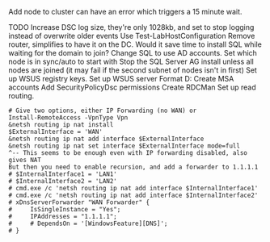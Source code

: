 
Add node to cluster can have an error which triggers a 15 minute wait.

TODO
    Increase DSC log size, they're only 1028kb, and set to stop logging instead of overwrite older events
    Use Test-LabHostConfiguration
    Remove router, simplifies to have it on the DC.
    Would it save time to install SQL while waiting for the domain to join? Change SQL to use AD accounts.
    Set which node is in sync/auto to start with
    Stop the SQL Server AG install unless all nodes are joined (it may fail if the second subnet of nodes isn't in first)
    Set up WSUS registry keys. Set up WSUS server
    Format D:
    Create MSA accounts
        Add SecurityPolicyDsc permissions
        Create RDCMan
    Set up read routing.

    # Give two options, either IP Forwarding (no WAN) or
    Install-RemoteAccess -VpnType Vpn
    &netsh routing ip nat install
    $ExternalInterface = 'WAN'
    &netsh routing ip nat add interface $ExternalInterface
    &netsh routing ip nat set interface $ExternalInterface mode=full
    ^-- This seems to be enough even with IP forwarding disabled, also gives NAT
    But then you need to enable recursion, and add a forwarder to 1.1.1.1
    # $InternalInterface1 = 'LAN1'
    # $InternalInterface2 = 'LAN2'
    # cmd.exe /c 'netsh routing ip nat add interface $InternalInterface1'
    # cmd.exe /c 'netsh routing ip nat add interface $InternalInterface2'
    # xDnsServerForwarder "WAN Forwarder" {
    #     IsSingleInstance = "Yes";
    #     IPAddresses = "1.1.1.1";
    #     # DependsOn = '[WindowsFeature][DNS]';
    # }
